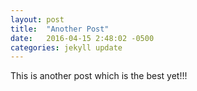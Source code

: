 ```yaml
---
layout: post
title:  "Another Post"
date:   2016-04-15 2:48:02 -0500
categories: jekyll update
---
```

This is another post which is the best yet!!!
